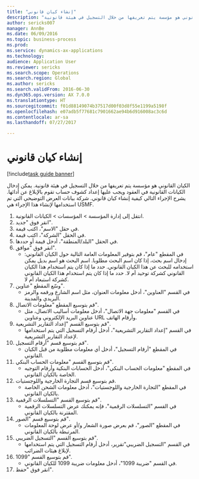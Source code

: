 ```yaml
--- 
title: "إنشاء كيان قانوني"
description: "الكيان القانوني هو مؤسسة يتم تعريفها من خلال التسجيل في هيئة قانونية."
author: sericks007
manager: AnnBe
ms.date: 06/09/2016
ms.topic: business-process
ms.prod: 
ms.service: dynamics-ax-applications
ms.technology: 
audience: Application User
ms.reviewer: sericks
ms.search.scope: Operations
ms.search.region: Global
ms.author: sericks
ms.search.validFrom: 2016-06-30
ms.dyn365.ops.version: AX 7.0.0
ms.translationtype: HT
ms.sourcegitcommit: f01d88149074b37517d00f03d8f55e1199a5198f
ms.openlocfilehash: e07adb5f77681c7901662ae94b6d916008ac3c6d
ms.contentlocale: ar-sa
ms.lasthandoff: 07/27/2017

---
```

# <a name="create-a-legal-entity"></a>إنشاء كيان قانوني

[!include[task guide banner](../../includes/task-guide-banner.md)]

الكيان القانوني هو مؤسسة يتم تعريفها من خلال التسجيل في هيئة قانونية. يمكن إدخال الكيانات القانونية في العقود ويجب عليها إعداد كشوف حساب تقوم بالإبلاغ عن أدائها. يشرح الإجراء التالي كيفية إنشاء كيان قانوني. شركة بيانات العرض التوضيحي التي تم استخدامها لإنشاء هذا الإجراء هي USMF.

1. انتقل إلى إدارة المؤسسة > المؤسسات > الكيانات القانونية.
2. انقر فوق "جديد".
3. في حقل "الاسم"، اكتب قيمة.
4. في الحقل "الشركة"، اكتب قيمة.
5. في الحقل "البلد/المنطقة"، أدخل قيمة أو حددها.
6. انقر فوق "موافق".
    * في المقطع "عام"، قم بتوفير المعلومات العامة التالية حول الكيان القانوني: إدخال اسم بحث، إذا كان اسم البحث مطلوبا. اسم البحث هو اسم بديل يمكن استخدامه للبحث عن هذا الكيان القانوني. حدد ما إذا كان يتم استخدام هذا الكيان القانوني كشركة توحيد أم لا. حدد ما إذا كان يتم استخدام هذا الكيان القانوني كشركة استبعاد أم لا.  
7. وسّع المقطع "عناوين".
    * في القسم "العناوين"، أدخل معلومات العنوان، مثل اسم الشارع ورقمه والرمز البريدي والمدينة.  
8. ‏‫قم بتوسيع المقطع "معلومات الاتصال‬‬".
    * في القسم "معلومات جهة الاتصال"، أدخل معلومات أساليب الاتصال، مثل عناوين البريد الإلكتروني وعناوين URL وأرقام الهاتف.  
9. قم بتوسيع القسم "إعداد التقارير التشريعية".
    * في القسم "إعداد التقارير التشريعية"، أدخل أرقام التسجيل التي يتم استخدامها لإعداد التقارير التشريعية.  
10. قم بتوسيع قسم "أرقام التسجيل".
    * في المقطع "أرقام التسجيل"، أدخل أي معلومات مطلوبة من قبل الكيان القانوني.  
11. ‏‫قم بتوسيع القسم "معلومات الحساب البنكي‬".
    * في المقطع "معلومات الحساب البنكي"، أدخل الحسابات البنكية وأرقام التوجيه الخاصة بالكيان القانوني.  
12. قم بتوسيع قسم التجارة الخارجية واللوجستيات.
    * في المقطع "التجارة الخارجية واللوجستيات"، أدخل معلومات الشحن الخاصة بالكيان القانوني.  
13. قم بتوسيع القسم "التسلسلات الرقمية".
    * في القسم "التسلسلات الرقمية"، فإنه يمكنك عرض التسلسلات الرقمية المقترنة بالكيان القانوني.  
14. قم بتوسيع قسم "الصور‬".
    * في المقطع "الصور"، قم بعرض صورة الشعار و/أو عرض لوحة المعلومات المرتبطة بالكيان القانوني.  
15. قم بتوسيع القسم "التسجيل الضريبي".
    * في القسم "التسجيل الضريبي"تقرير، أدخل أرقام التسجيل التي يتم استخدامها لإبلاغ هيئات الضرائب.  
16. قم بتوسيع القسم "1099".
    * في القسم "ضريبة 1099"، أدخل معلومات ضريبة 1099 للكيان القانوني.  
17. انقر فوق "حفظ".


